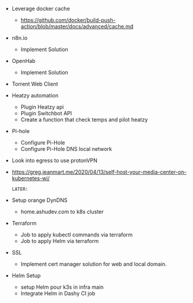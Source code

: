 + Leverage docker cache
  + https://github.com/docker/build-push-action/blob/master/docs/advanced/cache.md
+ n8n.io
  + Implement Solution
+ OpenHab
  + Implement Solution
+ Torrent Web Client
+ Heatzy automation
    + Plugin Heatzy api
    + Plugin Switchbot API
    + Create a function that check temps and pilot heatzy
+ Pi-hole
    + Configure Pi-Hole
    + Configure Pi-Hole DNS local network
+ Look into egress to use protonVPN
+ https://greg.jeanmart.me/2020/04/13/self-host-your-media-center-on-kubernetes-wi/

      LATER:
+ Setup orange DynDNS
    + home.ashudev.com to k8s cluster
+ Terraform
    + Job to apply kubectl commands via terraform
    + Job to apply Helm via terraform
+ SSL
    + Implement cert manager solution for web and local domain.
+ Helm Setup
    + setup Helm pour k3s in infra main
    + Integrate Helm in Dashy CI job